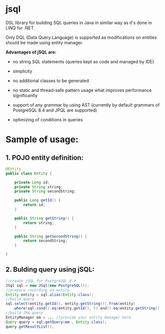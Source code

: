 jsql
====

DSL library for building SQL queries in Java in similar way as it's done in LINQ for .NET. 

Only DQL (Data Query Language) is supported as modifications on entities should be made using entity manager. 

**Advantages of jSQL are:** 

* no string SQL statements (queries kept as code and managed by IDE) 

* simplicity 

* no additional classes to be generated 

* no static and thread-safe pattern usage what improves performance significantly 

* support of any grammar by using AST (currently by default grammars of PostgreSQL 8.4 and JPQL are supported) 

* optimizing of conditions in queries 

# Sample of usage: 

## 1. POJO entity definition:
```java
@Entity
public class Entity {

    private Long id;
    private String string;
    private String secondString;

    public Long getId() {
        return id;
    }

    public String getString() {
        return string;
    }

    public String getSecondString() {
        return secondString;
    }

}
```
## 2. Bulding query using jSQL:
```java
//create jSQL for PostgreSQL 8.4
JSql sql = new JSql(new PostgreSQL());
//prepare recording on entity
Entity entity = sql.alias(Entity.class);
//build query
sql.select(entity.getId(), entity.getString()).from(entity)
   .where(sql.cond().eq(entity.getId(), 5).and().eq(entity.getString(), "aaa"));
//build JPA query
EntityManager em = ... //provide your entity manager here
Query query = sql.getQuery(em , Entity.class);
query.getResultList();
```

